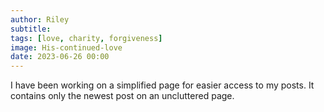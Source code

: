 ```yaml
---
author: Riley
subtitle: 
tags: [love, charity, forgiveness]
image: His-continued-love
date: 2023-06-26 00:00
---
```


I have been working on a simplified page for easier access to my posts. It contains only the newest post on an uncluttered page.
